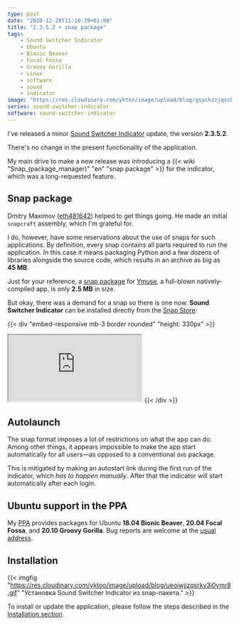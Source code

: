 ```yaml
---
type: post
date: "2020-12-28T11:10:39+01:00"
title: "2.3.5.2 + snap package"
tags:
    - Sound Switcher Indicator
    - Ubuntu
    - Bionic Beaver
    - Focal Fossa
    - Groovy Gorilla
    - Linux
    - software
    - sound
    - indicator
image: "https://res.cloudinary.com/yktoo/image/upload/blog/gsychzzjqvcbxytpn9ff.png"
series: sound-switcher-indicator
software: sound-switcher-indicator
---
```


I've released a minor [Sound Switcher Indicator](/software/sound-switcher-indicator) update, the version **2.3.5.2**.

<!--more-->

There's no change in the present functionality of the application.

My main drive to make a new release was introducing a {{< wiki "Snap_(package_manager)" "en" "snap package" >}} for the indicator, which was a long-requested feature.

## Snap package

Dmitry Maximov ([eth481642](https://github.com/eth481642)) helped to get things going. He made an initial `snapcraft` assembly, which I'm grateful for.

I do, however, have some reservations about the use of snaps for such applications. By definition, every snap contains all parts required to run the application. In this case it means packaging Python and a few dozens of libraries alongside the source code, which results in an archive as big as **45 MB**.

Just for your reference, a [snap package](https://snapcraft.io/ymuse) for [Ymuse](/software/ymuse), a full-blown natively-compiled app, is only **2.5 MB** in size.

But okay, there was a demand for a snap so there is one now. **Sound Switcher Indicator** can be installed directly from the [Snap Store](https://snapcraft.io/indicator-sound-switcher):

{{< div "embed-responsive mb-3 border rounded" "height: 330px" >}}
<iframe src="https://snapcraft.io/indicator-sound-switcher/embedded?button=black&summary=true"></iframe>
{{< /div >}}

## Autolaunch

The snap format imposes a lot of restrictions on what the app can do. Among other things, it appears impossible to make the app start automatically for all users—as opposed to a conventional `deb` package.

This is mitigated by making an autostart link during the first run of the indicator, which *has to happen manually*. After that the indicator will start automatically after each login.

## Ubuntu support in the PPA

My [PPA](https://launchpad.net/~yktooo/+archive/ubuntu/ppa) provides packages for Ubuntu **18.04 Bionic Beaver**, **20.04 Focal Fossa**, and **20.10 Groovy Gorilla**. Bug reports are welcome at the [usual address](https://github.com/yktoo/indicator-sound-switcher/issues/).

## Installation

{{< imgfig "https://res.cloudinary.com/yktoo/image/upload/blog/ueoiwjjzqsrkv3i0vmr8.gif" "Установка Sound Switcher Indicator из snap-пакета." >}}

To install or update the application, please follow the steps described in the [Installation section](/software/sound-switcher-indicator#installation).
